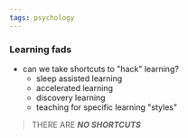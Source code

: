 ```yaml
---
tags: psychology
---
```

### Learning fads
- can we take shortcuts to "hack" learning?
	- sleep assisted learning 
	- accelerated learning
	- discovery learning
	- teaching for specific learning "styles"

> THERE ARE ***NO SHORTCUTS***